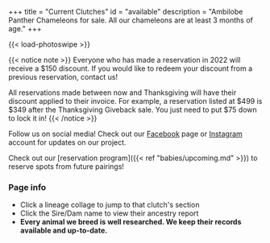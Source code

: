 +++
title = "Current Clutches"
id = "available"
description = "Ambilobe Panther Chameleons for sale. All our chameleons are at least 3 months of age."
+++

{{< load-photoswipe >}}

{{< notice note >}}
Everyone who has made a reservation in 2022 will receive a $150 discount. If you would like to redeem your discount from a previous reservation, contact us! 

All reservations made between now and Thanksgiving will have their discount applied to their invoice. For example, a reservation listed at $499 is $349 after the Thanksgiving Giveback sale. You just need to put $75 down to lock it in!
{{< /notice >}}

Follow us on social media! Check out our [Facebook](https://www.facebook.com/jonmarkhill) page or [Instagram](https://www.instagram.com/ipardalis/) account for updates on our project.

Check out our [reservation program]({{< ref "babies/upcoming.md" >}}) to reserve spots from future pairings!


### Page info
- Click a lineage collage to jump to that clutch's section
- Click the Sire/Dam name to view their ancestry report
- **Every animal we breed is well researched. We keep their records available and up-to-date.**
